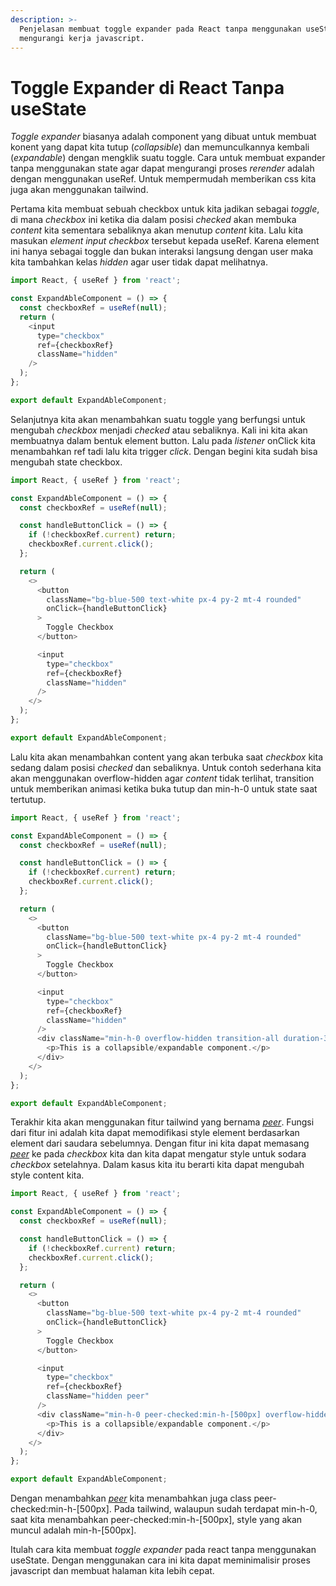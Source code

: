 ```yaml
---
description: >-
  Penjelasan membuat toggle expander pada React tanpa menggunakan useState untuk
  mengurangi kerja javascript.
---
```


# Toggle Expander di React Tanpa useState

_Toggle expander_ biasanya adalah component yang dibuat untuk membuat konent yang dapat kita tutup (_collapsible_) dan memunculkannya kembali (_expandable_) dengan mengklik suatu toggle. Cara untuk membuat expander tanpa menggunakan state agar dapat mengurangi proses _rerender_ adalah dengan menggunakan useRef. Untuk mempermudah memberikan css kita juga akan menggunakan tailwind.

Pertama kita membuat sebuah checkbox untuk kita jadikan sebagai _toggle_, di mana _checkbox_ ini ketika dia dalam posisi _checked_ akan membuka _content_ kita sementara sebaliknya akan menutup _content_ kita. Lalu kita masukan _element input checkbox_ tersebut kepada useRef. Karena element ini hanya sebagai toggle dan bukan interaksi langsung dengan user maka kita tambahkan kelas _hidden_ agar user tidak dapat melihatnya.

```javascript
import React, { useRef } from 'react';

const ExpandAbleComponent = () => {
  const checkboxRef = useRef(null);
  return (
    <input 
      type="checkbox" 
      ref={checkboxRef} 
      className="hidden" 
    />
  );
};

export default ExpandAbleComponent;

```

Selanjutnya kita akan menambahkan suatu toggle yang berfungsi untuk mengubah _checkbox_ menjadi _checked_ atau sebaliknya. Kali ini kita akan membuatnya dalam bentuk element button. Lalu pada _listener_ onClick kita menambahkan ref tadi lalu kita trigger _click_. Dengan begini kita sudah bisa mengubah state checkbox.

```javascript
import React, { useRef } from 'react';

const ExpandAbleComponent = () => {
  const checkboxRef = useRef(null);

  const handleButtonClick = () => {
    if (!checkboxRef.current) return;
    checkboxRef.current.click();
  };

  return (
    <>
      <button 
        className="bg-blue-500 text-white px-4 py-2 mt-4 rounded"
        onClick={handleButtonClick}
      >
        Toggle Checkbox
      </button>

      <input 
        type="checkbox" 
        ref={checkboxRef} 
        className="hidden" 
      />
    </>
  );
};

export default ExpandAbleComponent;

```

Lalu kita akan menambahkan content yang akan terbuka saat _checkbox_ kita sedang dalam posisi _checked_ dan sebaliknya. Untuk contoh sederhana kita akan menggunakan overflow-hidden agar _content_ tidak terlihat, transition untuk memberikan animasi ketika buka tutup dan min-h-0 untuk state saat tertutup.

```javascript
import React, { useRef } from 'react';

const ExpandAbleComponent = () => {
  const checkboxRef = useRef(null);

  const handleButtonClick = () => {
    if (!checkboxRef.current) return;
    checkboxRef.current.click();
  };

  return (
    <>
      <button 
        className="bg-blue-500 text-white px-4 py-2 mt-4 rounded"
        onClick={handleButtonClick}
      >
        Toggle Checkbox
      </button>

      <input 
        type="checkbox" 
        ref={checkboxRef} 
        className="hidden" 
      />
      <div className="min-h-0 overflow-hidden transition-all duration-300 ease-in-out">
        <p>This is a collapsible/expandable component.</p>
      </div>
    </>
  );
};

export default ExpandAbleComponent;
```

Terakhir kita akan menggunakan fitur tailwind yang bernama [_peer_](https://tailwindcss.com/docs/hover-focus-and-other-states#styling-based-on-sibling-state). Fungsi dari fitur ini adalah kita dapat memodifikasi style element berdasarkan element dari saudara sebelumnya. Dengan fitur ini kita dapat memasang [_peer_](https://tailwindcss.com/docs/hover-focus-and-other-states#styling-based-on-sibling-state) ke pada _checkbox_ kita dan kita dapat mengatur style untuk sodara _checkbox_ setelahnya. Dalam kasus kita itu berarti kita dapat mengubah style content kita.

```javascript
import React, { useRef } from 'react';

const ExpandAbleComponent = () => {
  const checkboxRef = useRef(null);

  const handleButtonClick = () => {
    if (!checkboxRef.current) return;
    checkboxRef.current.click();
  };

  return (
    <>
      <button 
        className="bg-blue-500 text-white px-4 py-2 mt-4 rounded"
        onClick={handleButtonClick}
      >
        Toggle Checkbox
      </button>

      <input 
        type="checkbox" 
        ref={checkboxRef} 
        className="hidden peer" 
      />
      <div className="min-h-0 peer-checked:min-h-[500px] overflow-hidden transition-all duration-300 ease-in-out">
        <p>This is a collapsible/expandable component.</p>
      </div>
    </>
  );
};

export default ExpandAbleComponent;
```

Dengan menambahkan [_peer_](https://tailwindcss.com/docs/hover-focus-and-other-states#styling-based-on-sibling-state) kita menambahkan juga class peer-checked:min-h-\[500px]. Pada tailwind, walaupun sudah terdapat min-h-0, saat kita menambahkan peer-checked:min-h-\[500px], style yang akan muncul adalah min-h-\[500px].

Itulah cara kita membuat _toggle expander_ pada react tanpa menggunakan useState. Dengan menggunakan cara ini kita dapat meminimalisir proses javascript dan membuat halaman kita lebih cepat.
